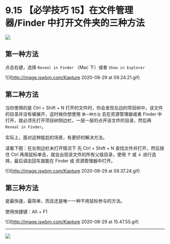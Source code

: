 # 9.15 【必学技巧 15】在文件管理器/Finder 中打开文件夹的三种方法

![](http://image.iswbm.com/20200804124133.png)

## 第一种方法

点击右键，选择 `Reveal in Finder` （Mac 下）或者 `Show in Explorer`

![](http://image.iswbm.com/Kapture 2020-08-29 at 09.24.21.gif)



## 第二种方法

当你使用的是 Ctrl + Shift + N 打开的文件时，你会发现左边的项目树中，该文件的目录并没有被展开，这时候你想使用 `第一种方法` 去在资源管理器或者 Finder 中打开，就必须先打开项目树侧边栏，一层一层的点开该文件的目录，然后再 `Reveal in Finder`。

实际上，面对这种尴尬的场景，有更好的解决方法。

请看下图：在左侧边栏未打开情况下 先 Ctrl + Shift + N 查找文件并打开，然后按住 Ctrl 再用鼠标单击，就会出现该文件的所有父级目录，使用 ↑ 或 ↓ 进行选择，最后调击回车就能在 Finder 或 资源管理器中打开。

![](http://image.iswbm.com/Kapture 2020-08-29 at 09.37.24.gif)

## 第三种方法

是最快速，最简单，而且还是唯一一种不用鼠标参与的方法。

使用快捷键：Alt + F1

![](http://image.iswbm.com/Kapture 2020-08-29 at 15.47.55.gif)



---

![](http://image.iswbm.com/20200607174235.png)